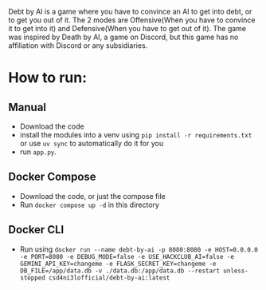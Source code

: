 Debt by AI is a game where you have to convince an AI to get into debt, or to get you out of it.
The 2 modes are Offensive(When you have to convince it to get into it) and Defensive(When you have to get out of it).
The game was inspired by Death by AI, a game on Discord, but this game has no affiliation with Discord or any subsidiaries.

# How to run:

## Manual
- Download the code
- install the modules into a venv using `pip install -r requirements.txt` or use `uv sync` to automatically do it for you
- run `app.py`.

## Docker Compose
- Download the code, or just the compose file
- Run `docker compose up -d` in this directory

## Docker CLI
- Run using `docker run --name debt-by-ai -p 8080:8080 -e HOST=0.0.0.0 -e PORT=8080 -e DEBUG_MODE=false -e USE_HACKCLUB_AI=false -e GEMINI_API_KEY=changeme -e FLASK_SECRET_KEY=changeme -e DB_FILE=/app/data.db -v ./data.db:/app/data.db --restart unless-stopped csd4ni3lofficial/debt-by-ai:latest`
